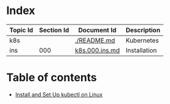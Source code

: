# Index
|Topic Id|Section Id|Document Id|Description|
|-- |-- |-- |-- |
|k8s||[./README.md](README.md)|Kubernetes|
|ins|000|[k8s.000.ins.md](k8s.000.ins.md)|Installation|

# Table of contents
- [Install and Set Up kubectl on Linux](k8s.000.ins.md)
